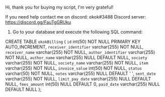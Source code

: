 Hi, thank you for buying my script, I'm very grateful!

If you need help contact me on discord: okok#3488
Discord server: https://discord.gg/FauTgGRUku

1. Go to your database and execute the following SQL command:

CREATE TABLE `okokBilling` (
  `id` int(50) NOT NULL PRIMARY KEY AUTO_INCREMENT,
  `receiver_identifier` varchar(255) NOT NULL,
  `receiver_name` varchar(255) NOT NULL,
  `author_identifier` varchar(255) NOT NULL,
  `author_name` varchar(255) NULL DEFAULT NULL,
  `society` varchar(255) NOT NULL,
  `society_name` varchar(255) NOT NULL,
  `item` varchar(255) NOT NULL,
  `invoice_value` int(50) NOT NULL,
  `status` varchar(50) NOT NULL,
  `notes` varchar(255) NULL DEFAULT ' ',
  `sent_date` varchar(255) NOT NULL,
  `limit_pay_date` varchar(255) NULL DEFAULT NULL,
  `fees_amount` int(50) NULL DEFAULT 0,
  `paid_date` varchar(255) NULL DEFAULT NULL
);